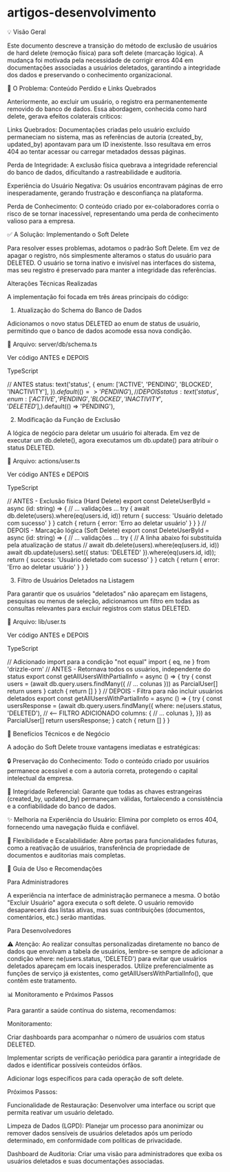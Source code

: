 # artigos-desenvolvimento

💡 Visão Geral
 

Este documento descreve a transição do método de exclusão de usuários de hard delete (remoção física) para soft delete (marcação lógica). A mudança foi motivada pela necessidade de corrigir erros 404 em documentações associadas a usuários deletados, garantindo a integridade dos dados e preservando o conhecimento organizacional.

 

🚨 O Problema: Conteúdo Perdido e Links Quebrados
 

Anteriormente, ao excluir um usuário, o registro era permanentemente removido do banco de dados. Essa abordagem, conhecida como hard delete, gerava efeitos colaterais críticos:

Links Quebrados: Documentações criadas pelo usuário excluído permaneciam no sistema, mas as referências de autoria (created_by, updated_by) apontavam para um ID inexistente. Isso resultava em erros 404 ao tentar acessar ou carregar metadados dessas páginas.

Perda de Integridade: A exclusão física quebrava a integridade referencial do banco de dados, dificultando a rastreabilidade e auditoria.

Experiência do Usuário Negativa: Os usuários encontravam páginas de erro inesperadamente, gerando frustração e desconfiança na plataforma.

Perda de Conhecimento: O conteúdo criado por ex-colaboradores corria o risco de se tornar inacessível, representando uma perda de conhecimento valioso para a empresa.

 

 

✅ A Solução: Implementando o Soft Delete
 

Para resolver esses problemas, adotamos o padrão Soft Delete. Em vez de apagar o registro, nós simplesmente alteramos o status do usuário para DELETED. O usuário se torna inativo e invisível nas interfaces do sistema, mas seu registro é preservado para manter a integridade das referências.

 

Alterações Técnicas Realizadas
 

A implementação foi focada em três áreas principais do código:

 

1. Atualização do Schema do Banco de Dados
 

Adicionamos o novo status DELETED ao enum de status de usuário, permitindo que o banco de dados acomode essa nova condição.

📍 Arquivo: server/db/schema.ts

 

Ver código ANTES e DEPOIS

 



TypeScript


// ANTES
status: text('status', {
  enum: ['ACTIVE', 'PENDING', 'BLOCKED', 'INACTIVITY'],
}).$default(() => 'PENDING'),
// DEPOIS
status: text('status', {
  enum: ['ACTIVE', 'PENDING', 'BLOCKED', 'INACTIVITY', 'DELETED'],
}).$default(() => 'PENDING'),
 

 

 

2. Modificação da Função de Exclusão
 

A lógica de negócio para deletar um usuário foi alterada. Em vez de executar um db.delete(), agora executamos um db.update() para atribuir o status DELETED.

📍 Arquivo: actions/user.ts

 

Ver código ANTES e DEPOIS

 



TypeScript


// ANTES - Exclusão física (Hard Delete)
export const DeleteUserById = async (id: string) => {
  // ... validações ...
  try {
    await db.delete(users).where(eq(users.id, id))
    return { success: 'Usuário deletado com sucesso' }
  } catch {
    return { error: 'Erro ao deletar usuário' }
  }
}
// DEPOIS - Marcação lógica (Soft Delete)
export const DeleteUserById = async (id: string) => {
  // ... validações ...
  try {
    // A linha abaixo foi substituída pela atualização de status
    // await db.delete(users).where(eq(users.id, id))
    await db.update(users).set({ status: 'DELETED' }).where(eq(users.id, id));
    return { success: 'Usuário deletado com sucesso' }
  } catch {
    return { error: 'Erro ao deletar usuário' }
  }
}
 

 

 

3. Filtro de Usuários Deletados na Listagem
 

Para garantir que os usuários "deletados" não apareçam em listagens, pesquisas ou menus de seleção, adicionamos um filtro em todas as consultas relevantes para excluir registros com status DELETED.

📍 Arquivo: lib/user.ts

 

Ver código ANTES e DEPOIS

 



TypeScript


// Adicionado import para a condição "not equal"
import { eq, ne } from 'drizzle-orm'
// ANTES - Retornava todos os usuários, independente do status
export const getAllUsersWithPartialInfo = async () => {
  try {
    const users = (await db.query.users.findMany({
      // ... colunas
    })) as ParcialUser[]
    return users
  } catch {
    return []
  }
}
// DEPOIS - Filtra para não incluir usuários deletados
export const getAllUsersWithPartialInfo = async () => {
  try {
    const usersResponse = (await db.query.users.findMany({
      where: ne(users.status, 'DELETED'), // <-- FILTRO ADICIONADO
      columns: {
        // ... colunas
      },
    })) as ParcialUser[]
    return usersResponse;
  } catch {
    return []
  }
}
 

 

 

 

🎯 Benefícios Técnicos e de Negócio
 

A adoção do Soft Delete trouxe vantagens imediatas e estratégicas:

🔒 Preservação do Conhecimento: Todo o conteúdo criado por usuários permanece acessível e com a autoria correta, protegendo o capital intelectual da empresa.

🔗 Integridade Referencial: Garante que todas as chaves estrangeiras (created_by, updated_by) permaneçam válidas, fortalecendo a consistência e a confiabilidade do banco de dados.

✨ Melhoria na Experiência do Usuário: Elimina por completo os erros 404, fornecendo uma navegação fluida e confiável.

🔧 Flexibilidade e Escalabilidade: Abre portas para funcionalidades futuras, como a reativação de usuários, transferência de propriedade de documentos e auditorias mais completas.

 

 

🚀 Guia de Uso e Recomendações
 

 

Para Administradores

 

A experiência na interface de administração permanece a mesma. O botão "Excluir Usuário" agora executa o soft delete. O usuário removido desaparecerá das listas ativas, mas suas contribuições (documentos, comentários, etc.) serão mantidas.

 

Para Desenvolvedores

 

⚠️ Atenção: Ao realizar consultas personalizadas diretamente no banco de dados que envolvam a tabela de usuários, lembre-se sempre de adicionar a condição where: ne(users.status, 'DELETED') para evitar que usuários deletados apareçam em locais inesperados. Utilize preferencialmente as funções de serviço já existentes, como getAllUsersWithPartialInfo(), que contêm este tratamento.

 

 

📊 Monitoramento e Próximos Passos
 

Para garantir a saúde contínua do sistema, recomendamos:

Monitoramento:

Criar dashboards para acompanhar o número de usuários com status DELETED.

Implementar scripts de verificação periódica para garantir a integridade de dados e identificar possíveis conteúdos órfãos.

Adicionar logs específicos para cada operação de soft delete.

Próximos Passos:

Funcionalidade de Restauração: Desenvolver uma interface ou script que permita reativar um usuário deletado.

Limpeza de Dados (LGPD): Planejar um processo para anonimizar ou remover dados sensíveis de usuários deletados após um período determinado, em conformidade com políticas de privacidade.

Dashboard de Auditoria: Criar uma visão para administradores que exiba os usuários deletados e suas documentações associadas.
